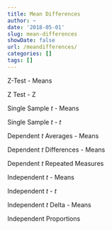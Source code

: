 ```yaml
---
title: Mean Differences
author: ~
date: '2018-05-01'
slug: mean-differences
showDate: false
url: /meandifferences/
categories: []
tags: []
---
```

Z-Test - Means

Z Test - Z

Single Sample *t* - Means

Single Sample *t* - *t*

Dependent *t* Averages - Means

Dependent *t* Differences - Means

Dependent *t* Repeated Measures 

Independent *t* - Means

Independent *t* - *t*

Independent *t* Delta - Means

Independent Proportions
